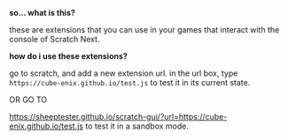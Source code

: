 <b> so... what is this? </b>

these are extensions that you can use in your games that interact with the console of Scratch Next.

<b> how do i use these extensions? </b>

go to scratch, and add a new extension url. in the url box, type `https://cube-enix.github.io/test.js` to test it in its current state.

OR GO TO

https://sheeptester.github.io/scratch-gui/?url=https://cube-enix.github.io/test.js to test it in a sandbox mode.
